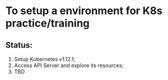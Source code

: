 To setup a environment for K8s practice/training
===
Status:
---
1. Setup Kubernetes v1.12.1;   
2. Access API Server and explore its resources;
3. TBD